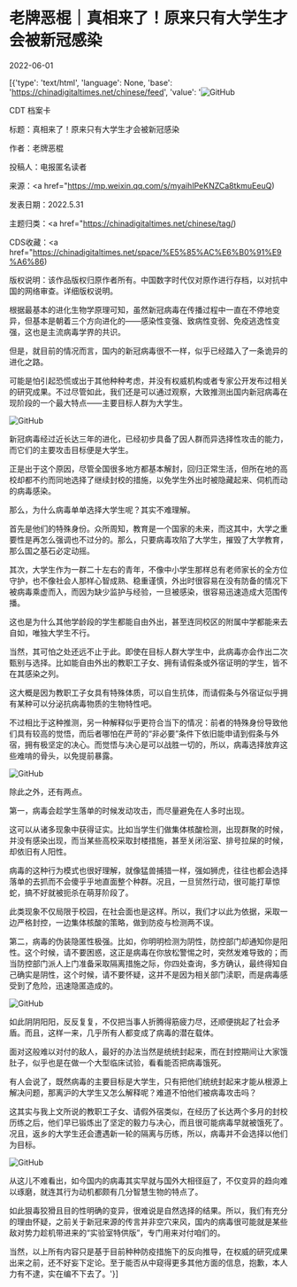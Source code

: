 # 老牌恶棍｜真相来了！原来只有大学生才会被新冠感染

2022-06-01

[{'type': 'text/html', 'language': None, 'base': 'https://chinadigitaltimes.net/chinese/feed', 'value': '![GitHub](https://chinadigitaltimes.net/chinese/files/2022/06/image-1654070919148.png)



CDT 档案卡

标题：真相来了！原来只有大学生才会被新冠感染

作者：老牌恶棍

投稿人：电报匿名读者

来源：<a href="https://mp.weixin.qq.com/s/myaihIPeKNZCa8tkmuEeuQ)

发表日期：2022.5.31

主题归类：<a href="https://chinadigitaltimes.net/chinese/tag/)

CDS收藏：<a href="https://chinadigitaltimes.net/space/%E5%85%AC%E6%B0%91%E9%A6%86)

版权说明：该作品版权归原作者所有。中国数字时代仅对原作进行存档，以对抗中国的网络审查。详细版权说明。





根据最基本的进化生物学原理可知，虽然新冠病毒在传播过程中一直在不停地变异，但基本是朝着三个方向进化的——感染性变强、致病性变弱、免疫逃逸性变强，这也是主流病毒学界的共识。

但是，就目前的情况而言，国内的新冠病毒很不一样，似乎已经踏入了一条诡异的进化之路。

可能是怕引起恐慌或出于其他种种考虑，并没有权威机构或者专家公开发布过相关的研究成果。不过尽管如此，我们还是可以通过观察，大致推测出国内新冠病毒在现阶段的一个最大特点——主要目标人群为大学生。

![GitHub](https://chinadigitaltimes.net/chinese/files/2022/06/post-682426-6297237fc7927.png)

新冠病毒经过近长达三年的进化，已经初步具备了因人群而异选择性攻击的能力，而它们的主要攻击目标便是大学生。

正是出于这个原因，尽管全国很多地方都基本解封，回归正常生活，但所在地的高校却都不约而同地选择了继续封校的措施，以免学生外出时被隐藏起来、伺机而动的病毒感染。

那么，为什么病毒单单选择大学生呢？其实不难理解。

首先是他们的特殊身份。众所周知，教育是一个国家的未来，而这其中，大学之重要性是再怎么强调也不过分的。那么，只要病毒攻陷了大学生，摧毁了大学教育，那么国之基石必定动摇。

其次，大学生作为一群二十左右的青年，不像中小学生那样总有老师家长的全方位守护，也不像社会人那样心智成熟、稳重谨慎，外出时很容易在没有防备的情况下被病毒乘虚而入，而因为缺少监护与经验，一旦被感染，很容易迅速造成大范围传播。

这也是为什么其他学龄段的学生都能自由外出，甚至连同校区的附属中学都能来去自如，唯独大学生不行。

当然，其可怕之处还远不止于此。即使在目标人群大学生中，此病毒亦会作出二次甄别与选择。比如能自由外出的教职工子女、拥有请假条或外宿证明的学生，皆不在其感染之列。

这大概是因为教职工子女具有特殊体质，可以自生抗体，而请假条与外宿证似乎拥有某种可以分泌抗病毒物质的生物特性吧。

不过相比于这种推测，另一种解释似乎更符合当下的情况：前者的特殊身份导致他们具有较高的觉悟，而后者哪怕在严苛的“非必要”条件下依旧能申请到假条与外宿，拥有极坚定的决心。而觉悟与决心是可以战胜一切的，所以，病毒选择放弃这些难啃的骨头，以免提前暴露。

![GitHub](https://chinadigitaltimes.net/chinese/files/2022/06/post-682426-6297237fd1258.)

除此之外，还有两点。

第一，病毒会趁学生落单的时候发动攻击，而尽量避免在人多时出现。

这可以从诸多现象中获得证实。比如当学生们做集体核酸检测，出现群聚的时候，并没有感染出现，而当某些高校采取封楼措施，甚至关闭浴室、排号拉屎的时候，却依旧有人阳性。

病毒的这种行为模式也很好理解，就像猛兽捕猎一样，强如狮虎，往往也都会选择落单的去抓而不会傻乎乎地直面整个种群。况且，一旦贸然行动，很可能打草惊蛇，搞不好就被扼杀在萌芽阶段了。

此类现象不仅局限于校园，在社会面也是这样。所以，我们才以此为依据，采取一边严格封控，一边集体核酸的策略，做到防疫与检测两不误。

第二，病毒的伪装隐匿性极强。比如，你明明检测为阴性，防控部门却通知你是阳性。这个时候，请不要困惑，这正是病毒在你放松警惕之时，突然发难导致的；而当防控部门派人上门准备采取隔离措施之际，你四处查询，多方确认，最终得知自己确实是阴性，这个时候，请不要怀疑，这并不是因为相关部门渎职，而是病毒感受到了危险，迅速隐匿造成的。

![GitHub](https://chinadigitaltimes.net/chinese/files/2022/06/post-682426-6297237fd8fa2.)

如此阴阴阳阳，反反复复，不仅把当事人折腾得筋疲力尽，还顺便挑起了社会矛盾。而且，这样一来，几乎所有人都变成了病毒的潜在载体。

面对这般难以对付的敌人，最好的办法当然是统统封起来，而在封控期间让大家饿肚子，似乎也是在做一个大型临床试验，看看能否把病毒饿死。

有人会说了，既然病毒的主要目标是大学生，只有把他们统统封起来才能从根源上解决问题，那离沪的大学生又怎么解释呢？难道不怕他们被病毒攻击吗？

这其实与我上文所说的教职工子女、请假外宿类似，在经历了长达两个多月的封校历练之后，他们早已锻炼出了坚定的毅力与决心，而且很可能病毒早就被饿死了。况且，返乡的大学生还会遭遇新一轮的隔离与历练，所以，病毒并不会选择以他们为目标。

![GitHub](https://chinadigitaltimes.net/chinese/files/2022/06/post-682426-6297237fe2a37.)

从这儿不难看出，如今国内的病毒其实早就与国外大相径庭了，不仅变异的趋向难以琢磨，就连其行为动机都颇有几分智慧生物的特点了。

如此狠毒狡猾且目的性明确的变异，很难说是自然选择的结果。所以，我们有充分的理由怀疑，之前关于新冠来源的传言并非空穴来风，国内的病毒很可能就是某些敌对势力趁机带进来的“实验室特供版”，专门用来对付咱们的。

当然，以上所有内容只是基于目前种种防疫措施下的反向推导，在权威的研究成果出来之前，还不好妄下定论。至于能否从中窥得更多其他方面的信息，抱歉，本人力有不逮，实在编不下去了。'}]